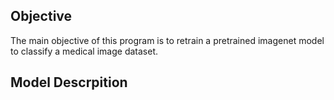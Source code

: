 ## Objective 

 The main objective of this program is to retrain a pretrained imagenet model to classify a medical image dataset. 

 ## Model Descrpition
 
